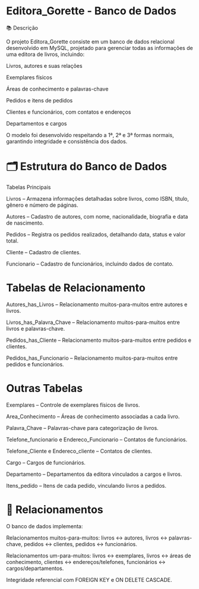 # Editora_Gorette - Banco de Dados
📚 Descrição

O projeto Editora_Gorette consiste em um banco de dados relacional desenvolvido em MySQL, projetado para gerenciar todas as informações de uma editora de livros, incluindo:

Livros, autores e suas relações

Exemplares físicos

Áreas de conhecimento e palavras-chave

Pedidos e itens de pedidos

Clientes e funcionários, com contatos e endereços

Departamentos e cargos

O modelo foi desenvolvido respeitando a 1ª, 2ª e 3ª formas normais, garantindo integridade e consistência dos dados.

# 🗂 Estrutura do Banco de Dados
Tabelas Principais

Livros – Armazena informações detalhadas sobre livros, como ISBN, título, gênero e número de páginas.

Autores – Cadastro de autores, com nome, nacionalidade, biografia e data de nascimento.

Pedidos – Registra os pedidos realizados, detalhando data, status e valor total.

Cliente – Cadastro de clientes.

Funcionario – Cadastro de funcionários, incluindo dados de contato.

# Tabelas de Relacionamento

Autores_has_Livros – Relacionamento muitos-para-muitos entre autores e livros.

Livros_has_Palavra_Chave – Relacionamento muitos-para-muitos entre livros e palavras-chave.

Pedidos_has_Cliente – Relacionamento muitos-para-muitos entre pedidos e clientes.

Pedidos_has_Funcionario – Relacionamento muitos-para-muitos entre pedidos e funcionários.

# Outras Tabelas

Exemplares – Controle de exemplares físicos de livros.

Area_Conhecimento – Áreas de conhecimento associadas a cada livro.

Palavra_Chave – Palavras-chave para categorização de livros.

Telefone_funcionario e Endereco_Funcionario – Contatos de funcionários.

Telefone_Cliente e Endereco_cliente – Contatos de clientes.

Cargo – Cargos de funcionários.

Departamento – Departamentos da editora vinculados a cargos e livros.

Itens_pedido – Itens de cada pedido, vinculando livros a pedidos.

# 🔗 Relacionamentos

O banco de dados implementa:

Relacionamentos muitos-para-muitos: livros ↔ autores, livros ↔ palavras-chave, pedidos ↔ clientes, pedidos ↔ funcionários.

Relacionamentos um-para-muitos: livros ↔ exemplares, livros ↔ áreas de conhecimento, clientes ↔ endereços/telefones, funcionários ↔ cargos/departamentos.

Integridade referencial com FOREIGN KEY e ON DELETE CASCADE.
